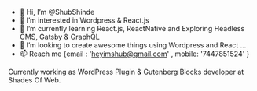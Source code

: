 - 👋 Hi, I’m @ShubShinde
- 👀 I’m interested in Wordpress & React.js
- 🌱 I’m currently learning React.js, ReactNative and Exploring Headless CMS, Gatsby & GraphQL
- 💞️ I’m looking to create awesome things using Wordpress and React ...
- 📫 Reach me {email : 'heyimshub@gmail.com' , mobile: '7447851524' }

Currently working as WordPress Plugin & Gutenberg Blocks developer at Shades Of Web.
